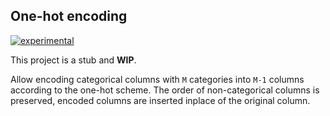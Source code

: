 ## One-hot encoding

[![experimental](http://badges.github.io/stability-badges/dist/experimental.svg)](http://github.com/badges/stability-badges)

This project is a stub and **WIP**.

Allow encoding categorical columns with `M` categories into `M-1` columns according to the one-hot scheme.
The order of non-categorical columns is preserved, encoded columns are inserted inplace of the original column.
